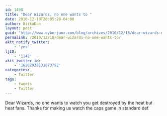 ```yaml
---
id: 1498
title: "Dear Wizards, no one wants to "
date: 2010-12-18T20:05:29-04:00
author: DizkoDan
layout: post
guid: 'http://www.cyberjunx.com/blog/archives/2010/12/18/dear-wizards-no-one-wants-to/'
permalink: /2010/12/18/dear-wizards-no-one-wants-to/
aktt_notify_twitter:
    - 'yes'
ljID:
    - '1142'
aktt_twitter_id:
    - '16282938131873792'
categories:
    - Twitter
tags:
    - tweets
    - Twitter
---
```


Dear Wizards, no one wants to watch you get destroyed by the heat but heat fans. Thanks for making us watch the caps game in standard def.